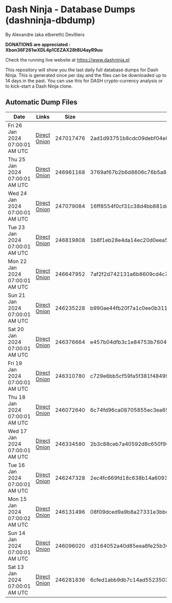 # Dash Ninja - Database Dumps (dashninja-dbdump)
By Alexandre (aka elbereth) Devilliers

**DONATIONS are appreciated : Xbon36F261wXDL4p1CEZAX28t8U4ayR9uu**

Check the running live website at https://www.dashninja.pl

This repository will show you the last daily full database dumps for Dash Ninja. This is generated once per day and the files can be downloaded up to 14 days in the past.
You can use this for DASH crypto-currency analysis or to kick-start a Dash Ninja clone.


## Automatic Dump Files
| Date | Links | Size | SHA256 |
|--|--|--|--|
| Fri 26 Jan 2024 07:00:01 AM UTC | [Direct](https://oshi.at/oPic) [Onion](http://5ety7tpkim5me6eszuwcje7bmy25pbtrjtue7zkqqgziljwqy3rrikqd.onion/oPic) | 247017476 | 2ad1d93751b8cdc09debf04e8e8344cc13521a456a2fcc587969094ae09ee844 | 
| Thu 25 Jan 2024 07:00:01 AM UTC | [Direct](https://oshi.at/xgfv) [Onion](http://5ety7tpkim5me6eszuwcje7bmy25pbtrjtue7zkqqgziljwqy3rrikqd.onion/xgfv) | 246961168 | 3769af67b2b6d8606c76b5a89d5f904d000d9e00a34b0e3de09b44919e91e314 | 
| Wed 24 Jan 2024 07:00:01 AM UTC | [Direct](https://oshi.at/AVNj) [Onion](http://5ety7tpkim5me6eszuwcje7bmy25pbtrjtue7zkqqgziljwqy3rrikqd.onion/AVNj) | 247079084 | 16ff8554f0cf31c38d4bb881dd8f87fabcd64f8a9bfcb6e0e2f05b2774d1a943 | 
| Tue 23 Jan 2024 07:00:01 AM UTC | [Direct](https://oshi.at/MJKc) [Onion](http://5ety7tpkim5me6eszuwcje7bmy25pbtrjtue7zkqqgziljwqy3rrikqd.onion/MJKc) | 246819808 | 1b8f1eb28e4da14ec20d0eea5751228fda465e53949d996196c76d0b152dc67c | 
| Mon 22 Jan 2024 07:00:01 AM UTC | [Direct](https://oshi.at/BrpN) [Onion](http://5ety7tpkim5me6eszuwcje7bmy25pbtrjtue7zkqqgziljwqy3rrikqd.onion/BrpN) | 246647952 | 7af2f2d742131a6b8609cd4c729131bc75872aa5d469f7ba9fbf4ffd6569ea4b | 
| Sun 21 Jan 2024 07:00:01 AM UTC | [Direct]() [Onion]() | 246235228 | b990ae44fb20f7a1c0ee0b311c5460dede5db75573f649709af7a9e20267e75a | 
| Sat 20 Jan 2024 07:00:01 AM UTC | [Direct]() [Onion]() | 246376664 | e457b04dfb3c1e84753b7604e25158b582b94ed79f8fa508932dfe48380c0ef2 | 
| Fri 19 Jan 2024 07:00:01 AM UTC | [Direct]() [Onion]() | 246310780 | c729e6bb5cf59fa5f381f48499951d297dd049c7b664ddd88e3c330242db43b6 | 
| Thu 18 Jan 2024 07:00:01 AM UTC | [Direct]() [Onion]() | 246072640 | 6c74fd96ca08705855ec3ea652d7f31828779e31d369e07686a0d05af5e1839a | 
| Wed 17 Jan 2024 07:00:01 AM UTC | [Direct]() [Onion]() | 246334580 | 2b3c88ceb7a40592d8c650f96d26fa5d85bdaf9d443e953e3dada8149792d16d | 
| Tue 16 Jan 2024 07:00:01 AM UTC | [Direct]() [Onion]() | 246247328 | 2ec4fc669fd18c638b14a6093ad4d10e30f40d819971f1e852de1cc561c604b2 | 
| Mon 15 Jan 2024 07:00:02 AM UTC | [Direct]() [Onion]() | 246131496 | 08f09dced9a9b8a27331e3bbcc8525f02157299cc5ca22842f606c226c329512 | 
| Sun 14 Jan 2024 07:00:01 AM UTC | [Direct]() [Onion]() | 246096020 | d3164052a40d85eea8fe25b3036204f8f8839f88f82d40577caa035d3b0eea95 | 
| Sat 13 Jan 2024 07:00:01 AM UTC | [Direct]() [Onion]() | 246281836 | 6cfed1abb9db7c14ad5523503c5ac22f5512a328bdd34ffabbd7134f23ad55ec | 
